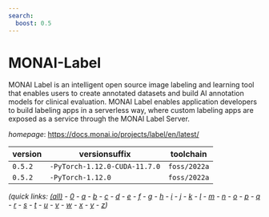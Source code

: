 ```yaml
---
search:
  boost: 0.5
---
```

# MONAI-Label

MONAI Label is an intelligent open source image labeling and learning tool  that enables users to create annotated datasets and build AI annotation models for clinical evaluation.  MONAI Label enables application developers to build labeling apps in a serverless way,  where custom labeling apps are exposed as a service through the MONAI Label Server.

*homepage*: <https://docs.monai.io/projects/label/en/latest/>

version | versionsuffix | toolchain
--------|---------------|----------
``0.5.2`` | ``-PyTorch-1.12.0-CUDA-11.7.0`` | ``foss/2022a``
``0.5.2`` | ``-PyTorch-1.12.0`` | ``foss/2022a``


*(quick links: [(all)](../index.md) - [0](../0/index.md) - [a](../a/index.md) - [b](../b/index.md) - [c](../c/index.md) - [d](../d/index.md) - [e](../e/index.md) - [f](../f/index.md) - [g](../g/index.md) - [h](../h/index.md) - [i](../i/index.md) - [j](../j/index.md) - [k](../k/index.md) - [l](../l/index.md) - [m](../m/index.md) - [n](../n/index.md) - [o](../o/index.md) - [p](../p/index.md) - [q](../q/index.md) - [r](../r/index.md) - [s](../s/index.md) - [t](../t/index.md) - [u](../u/index.md) - [v](../v/index.md) - [w](../w/index.md) - [x](../x/index.md) - [y](../y/index.md) - [z](../z/index.md))*

